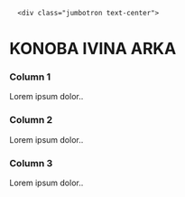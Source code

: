 
<html>
<link rel="stylesheet" href="https://stackpath.bootstrapcdn.com/bootstrap/4.3.1/css/bootstrap.min.css" integrity="sha384-ggOyR0iXCbMQv3Xipma34MD+dH/1fQ784/j6cY/iJTQUOhcWr7x9JvoRxT2MZw1T" crossorigin="anonymous">
<head>



<script src="https://code.jquery.com/jquery-3.3.1.slim.min.js" integrity="sha384-q8i/X+965DzO0rT7abK41JStQIAqVgRVzpbzo5smXKp4YfRvH+8abtTE1Pi6jizo" crossorigin="anonymous"></script>
<script src="https://cdnjs.cloudflare.com/ajax/libs/popper.js/1.14.7/umd/popper.min.js" integrity="sha384-UO2eT0CpHqdSJQ6hJty5KVphtPhzWj9WO1clHTMGa3JDZwrnQq4sF86dIHNDz0W1" crossorigin="anonymous"></script>
<script src="https://stackpath.bootstrapcdn.com/bootstrap/4.3.1/js/bootstrap.min.js" integrity="sha384-JjSmVgyd0p3pXB1rRibZUAYoIIy6OrQ6VrjIEaFf/nJGzIxFDsf4x0xIM+B07jRM" crossorigin="anonymous"></script>

</head>
<body>
  

    
   

      
      <div class="jumbotron text-center">
  <h1>KONOBA IVINA ARKA</h1>
  <a img src="https://www.google.com/imgres?imgurl=https%3A%2F%2Fi0.wp.com%2Frelax-portal.info%2Frelax%2Fwp-content%2Fuploads%2F2017%2F08%2F3-3.jpg%3Ffit%3D420%252C280%26ssl%3D1&imgrefurl=https%3A%2F%2Frelax-portal.info%2Fkonoba-ivina-arka%2F&docid=a5Bskk1oxR2OdM&tbnid=LksHerkcIb2wkM%3A&vet=10ahUKEwicw7SOq5zlAhUlx4UKHdBCCQQQMwhDKAMwAw..i&w=420&h=280&bih=757&biw=1440&q=konoba%20ivina%20arka&ved=0ahUKEwicw7SOq5zlAhUlx4UKHdBCCQQQMwhDKAMwAw&iact=mrc&uact=8"></a>
  
</div>

<div class="container">
  <div class="row">
    <div class="col-sm-4">
      <h3>Column 1</h3>
      <p>Lorem ipsum dolor..</p>
    </div>
    <div class="col-sm-4">
      <h3>Column 2</h3>
      <p>Lorem ipsum dolor..</p>
    </div>
    <div class="col-sm-4">
      <h3>Column 3</h3>
      <p>Lorem ipsum dolor..</p>
    </div>
  </div>
</div>
</body>

</html>
